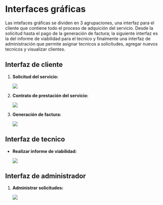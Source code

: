 # Interfaces gráficas

Las intefaces gráficas se dividen en 3 agrupaciones, una interfaz
para el cliente que contiene todo el proceso de adquición del servicio.
Desde la solicitud hasta el pago de la generación de factura; la siguiente
interfaz es la del informe de viabilidad para el tecnico y finalmente
una interfaz de administración que permite asignar tecnicos a solicitudes,
agregar nuevos tecnicos y visualizar clientes.

## Interfaz de cliente

1. **Solicitud del servicio:**

    ![ ](image.png)

2. **Contrato de prestación del servicio:**

    ![ ](image-1.png)

3. **Generación de factura:**

    ![ ](image-2.png)

## Interfaz de tecnico

- **Realizar informe de viabilidad:**

    ![ ](image-3.png)

## Interfaz de administrador

1. **Administrar solicitudes:**

    ![ ](image-4.png)

